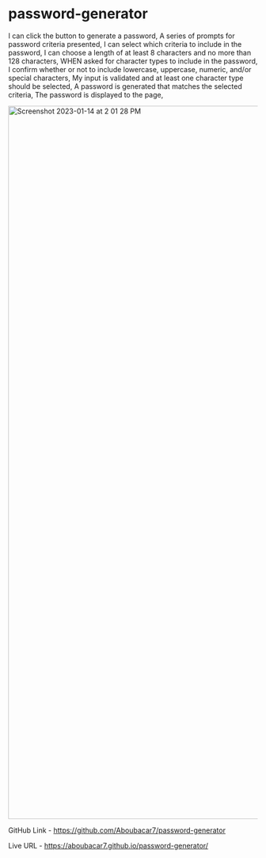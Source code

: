 # password-generator

I can click the button to generate a password,
A series of prompts for password criteria presented,
I can select which criteria to include in the password,
I can choose a length of at least 8 characters and no more than 128 characters,
WHEN asked for character types to include in the password,
I confirm whether or not to include lowercase, uppercase, numeric, and/or special characters,
My input is validated and at least one character type should be selected,
A password is generated that matches the selected criteria,
The password is displayed to the page,

<img width="1439" alt="Screenshot 2023-01-14 at 2 01 28 PM" src="https://user-images.githubusercontent.com/118768377/212499007-28d5c6c3-c636-4d09-820f-2a27f7c3e083.png">

GitHub Link - https://github.com/Aboubacar7/password-generator

Live URL - https://aboubacar7.github.io/password-generator/
